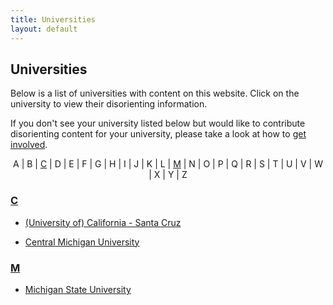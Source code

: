 ```yaml
---
title: Universities
layout: default
---
```


## Universities

Below is a list of universities with content on this website. Click on the university to view their disorienting information.

If you don't see your university listed below but would like to contribute disorienting content for your university, please take a look at how to [get involved](http://dis-orientation.info/involved).

<p style="text-align:center;"> A | B | <a id="alph-return-c" href="#alph-item-c">C</a> | D | E | F | G | H | I | J | K | L | <a id="alph-return-m" href="#alph-item-m">M</a> | N | O | P | Q | R | S | T | U | V | W | X | Y | Z</p>

<!--

### <a id="alph-item-a" href="#alph-return-a">A</a>

### <a id="alph-item-b" href="#alph-return-b">B</a>

-->

### <a id="alph-item-c" href="#alph-return-c">C</a>

- [(University of) California - Santa Cruz](http://ucsc.dis-orientation.info)

- [Central Michigan University](http://cmu.dis-orientation.info)

<!--

### <a id="alph-item-d" href="#alph-return-d">D</a>

### <a id="alph-item-e" href="#alph-return-e">E</a>

### <a id="alph-item-f" href="#alph-return-f">F/a>

### <a id="alph-item-g" href="#alph-return-g">G</a>

### <a id="alph-item-h" href="#alph-return-h">H</a>

### <a id="alph-item-i" href="#alph-return-i">I</a>

### <a id="alph-item-j" href="#alph-return-j">J</a>

### <a id="alph-item-k" href="#alph-return-k">K</a>

### <a id="alph-item-l" href="#alph-return-l">L</a>

-->

### <a id="alph-item-m" href="#alph-return-m">M</a>

- [Michigan State University](http://msu.dis-orientation.info)

<!--

### <a id="alph-item-n" href="#alph-return-n">N</a>

### <a id="alph-item-o" href="#alph-return-o">O</a>

### <a id="alph-item-p" href="#alph-return-p">P</a>

### <a id="alph-item-q" href="#alph-return-q">Q</a>

### <a id="alph-item-r" href="#alph-return-r">R</a>

### <a id="alph-item-s" href="#alph-return-s">S</a>

### <a id="alph-item-t" href="#alph-return-t">T</a>

### <a id="alph-item-u" href="#alph-return-u">U</a>

### <a id="alph-item-v" href="#alph-return-v">V</a>

### <a id="alph-item-w" href="#alph-return-w">W</a>

### <a id="alph-item-x" href="#alph-return-x">X</a>

### <a id="alph-item-y" href="#alph-return-y">Y</a>

### <a id="alph-item-z" href="#alph-return-z">Z</a>

-->
